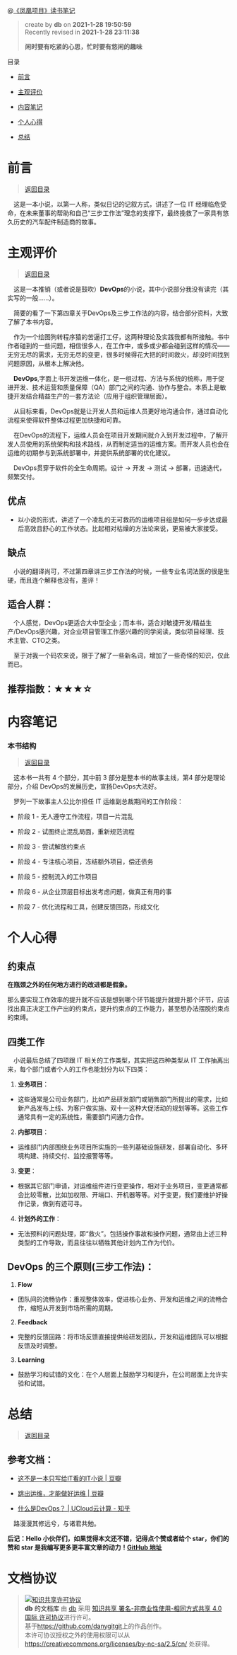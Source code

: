 @[《凤凰项目》读书笔记](https://github.com/danygitgit/document-library)

> create by **db** on **2021-1-28 19:50:59**  
> Recently revised in **2021-1-28 23:11:38**
>
> **闲时要有吃紧的心思，忙时要有悠闲的趣味**

<a id="catalog">目录</a>

- [前言](#preface)

- [主观评价](#book-evaluate)

- [内容笔记](#content-notes)

- [个人心得](#my-learning)

- [总结](#summary)

# <a  id="preface">前言</a>

> [返回目录](#catalog)

&emsp;这是一本小说，以第一人称，类似日记的记叙方式，讲述了一位 IT 经理临危受命，在未来董事的帮助和自己“三步工作法”理念的支撑下，最终挽救了一家具有悠久历史的汽车配件制造商的故事。

# <a  id="book-evaluate">主观评价</a>

> [返回目录](#catalog)

&emsp;这是一本推销（或者说是鼓吹）**DevOps**的小说，其中小说部分我没有读完（其实写的一般……）。

&emsp;简要的看了一下第四章关于DevOps及三步工作法的内容，结合部分资料，大致了解了本书内容。

&emsp;作为一个绘图狗转程序猿的苦逼打工仔，这两种理论及实践我都有所接触。书中作者碰到的一些问题，相信很多人，在工作中，或多或少都会碰到这样的情况——无穷无尽的需求，无穷无尽的变更，很多时候得花大把的时间救火，却没时间找到问题原因，从根本上解决他。

&emsp;**DevOps**,字面上书开发运维一体化，是一组过程、方法与系统的统称，用于促进开发、技术运营和质量保障（QA）部门之间的沟通、协作与整合。本质上是敏捷开发结合精益生产的一套方法论（应用于组织管理层面）。

&emsp;从目标来看，DevOps就是让开发人员和运维人员更好地沟通合作，通过自动化流程来使得软件整体过程更加快捷和可靠。

&emsp;在DevOps的流程下，运维人员会在项目开发期间就介入到开发过程中，了解开发人员使用的系统架构和技术路线，从而制定适当的运维方案。而开发人员也会在运维的初期参与到系统部署中，并提供系统部署的优化建议。 

&emsp;DevOps贯穿于软件的全生命周期。设计 -> 开发  -> 测试 -> 部署，迅速迭代，频繁交付。

## 优点

-  以小说的形式，讲述了一个凌乱的无可救药的运维项目组是如何一步步达成最后高效且舒心的工作状态。比起相对枯燥的方法论来说，更易被大家接受。

## 缺点

&emsp;小说的翻译尚可，不过第四章讲三步工作法的时候，一些专业名词法医的很是生硬，而且连个解释也没有，差评！

## 适合人群：

&emsp;个人感觉，DevOps更适合大中型企业；而本书，适合对敏捷开发/精益生产/DevOps感兴趣，对企业项目管理工作感兴趣的同学阅读，类似项目经理、技术主管、CTO之类。

&emsp;至于对我一个码农来说，限于了解了一些新名词，增加了一些奇怪的知识，仅此而已。

## 推荐指数：★★★☆

# <a  id="content-notes">内容笔记</a>

### 本书结构

> [返回目录](#catalog)

&emsp;这本书一共有 4 个部分，其中前 3 部分是整本书的故事主线，第4 部分是理论部分，介绍 DevOps的发展历史，宣扬DevOps大法好。

&emsp;罗列一下故事主人公比尔担任 IT 运维副总裁期间的工作阶段：

- 阶段 1 - 无人遵守工作流程，项目一片混乱

- 阶段 2 - 试图终止混乱局面，重新规范流程

- 阶段 3 - 尝试解放约束点

- 阶段 4 - 专注核心项目，冻结额外项目，偿还债务

- 阶段 5 - 控制流入的工作项目

- 阶段 6 - 从企业顶层目标出发考虑问题，做真正有用的事

- 阶段 7 - 优化流程和工具，创建反馈回路，形成文化

# <a  id="my-learning)">个人心得</a>

## 约束点

**在瓶颈之外的任何地方进行的改进都是假象。**

那么要实现工作效率的提升就不应该是想到哪个环节能提升就提升那个环节，应该找出真正决定工作产出的约束点，提升约束点的工作能力，甚至想办法摆脱约束点的束缚。

## 四类工作

&emsp;小说最后总结了四项跟 IT 相关的工作类型，其实把这四种类型从 IT 工作抽离出来，每个部门或者个人的工作也能划分为以下四类：

1. **业务项目**：

- 这些通常是公司业务部门，比如产品研发部门或销售部门所提出的需求，比如新产品发布上线、为客户做实施、双十一这种大促活动的规划等等。这些工作通常具有一定的系统性，需要部门间通力合作。

2. **内部项目**：

- 运维部门内部围绕业务项目所实施的一些列基础设施研发，部署自动化、多环境构建、持续交付、监控报警等等。

3. **变更**：

- 根据其它部门申请，对运维组件进行变更操作，相对于业务项目，变更通常都会比较零散，比如加权限、开端口、开机器等等。对于变更，我们要维护好操作记录，做到有迹可寻。

4. **计划外的工作**：

- 无法预料的问题处理，即“救火”。包括操作事故和操作问题，通常由上述三种类型的工作导致，而且往往以牺牲其他计划内工作为代价。

## DevOps 的三个原则(三步工作法)：

1.  **Flow** 
-  团队间的流畅协作：重视整体效率，促进核心业务、开发和运维之间的流畅合作，缩短从开发到市场所需的周期。

2. **Feedback** 
- 完整的反馈回路：将市场反馈直接提供给研发团队，开发和运维团队可以根据反馈及时调整。

3. **Learning** 
- 鼓励学习和试错的文化：在个人层面上鼓励学习和提升，在公司层面上允许实验和试错。


# <a  id="summary">总结</a>

> [返回目录](#catalog)

## 参考文档：

- [这不是一本只写给IT看的IT小说 | 豆瓣 ](https://book.douban.com/review/9898756/)

- [跳出运维，才能做好运维 | 豆瓣 ](https://book.douban.com/review/9346219/)
  
- [什么是DevOps？ | UCloud云计算 - 知乎 ](https://www.zhihu.com/question/58702398/answer/1691681949)

&emsp;路漫漫其修远兮，与诸君共勉。

**后记：Hello 小伙伴们，如果觉得本文还不错，记得点个赞或者给个 star，你们的赞和 star 是我编写更多更丰富文章的动力！[GitHub 地址](https://github.com/danygitgit/document-library)**

# 文档协议

> <a rel="license" href="http://creativecommons.org/licenses/by-nc-sa/4.0/"><img alt="知识共享许可协议" style="border-width:0" src="//p3-juejin.byteimg.com/tos-cn-i-k3u1fbpfcp/c2c2a873bdad472f88ee6143620245de~tplv-k3u1fbpfcp-zoom-1.image" /></a><br /><a xmlns:dct="http://purl.org/dc/terms/" property="dct:title">**db** 的文档库</a> 由 <a xmlns:cc="http://creativecommons.org/ns#" href="db" property="cc:attributionName" rel="cc:attributionURL">db</a> 采用 <a rel="license" href="http://creativecommons.org/licenses/by-nc-sa/4.0/">知识共享 署名-非商业性使用-相同方式共享 4.0 国际 许可协议</a>进行许可。<br />基于<a xmlns:dct="http://purl.org/dc/terms/" href="https://github.com/danygitgit" rel="dct:source">https://github.com/danygitgit</a>上的作品创作。<br />本许可协议授权之外的使用权限可以从 <a xmlns:cc="http://creativecommons.org/ns#" href="https://creativecommons.org/licenses/by-nc-sa/2.5/cn/" rel="cc:morePermissions">https://creativecommons.org/licenses/by-nc-sa/2.5/cn/</a> 处获得。
